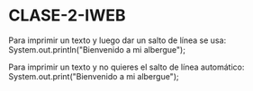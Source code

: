 # CLASE-2-IWEB

Para imprimir un texto y luego dar un salto de línea se usa:
    System.out.println("Bienvenido a mi albergue");

Para imprimir un texto y no quieres el salto de línea automático:
    System.out.print("Bienvenido a mi albergue");
